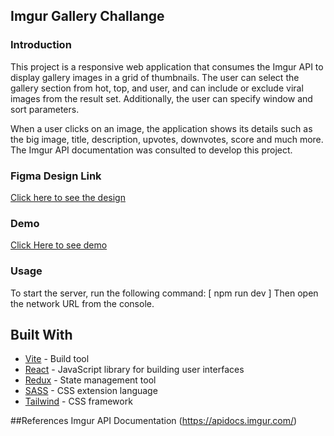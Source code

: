 ## Imgur Gallery Challange


### Introduction
This project is a responsive web application that consumes the Imgur API to display gallery images in a grid of thumbnails. The user can select the gallery section from hot, top, and user, and can include or exclude viral images from the result set. Additionally, the user can specify window and sort parameters. 

When a user clicks on an image, the application shows its details such as the big image, title, description, upvotes, downvotes, score and much more. The Imgur API documentation was consulted to develop this project.

### Figma Design Link
[Click here to see the design ](https://www.figma.com/file/2prfcBOn2xj4f5CgPuFs2Y/IMGUR-RE-DESIGN?node-id=0%3A1&t=8Fa1GRHGtFkJaKWn-1)


### Demo
[Click Here to see demo](insert-link-here)

### Usage

To start the server, run the following command:
[ npm run dev ]
Then open the network URL from the console.

## Built With

- [Vite](https://vitejs.dev/) - Build tool
- [React](https://reactjs.org/) - JavaScript library for building user interfaces
- [Redux](https://redux.js.org/) - State management tool
- [SASS](https://sass-lang.com/) - CSS extension language
- [Tailwind](https://tailwindcss.com/) - CSS framework


##References
Imgur API Documentation (https://apidocs.imgur.com/)